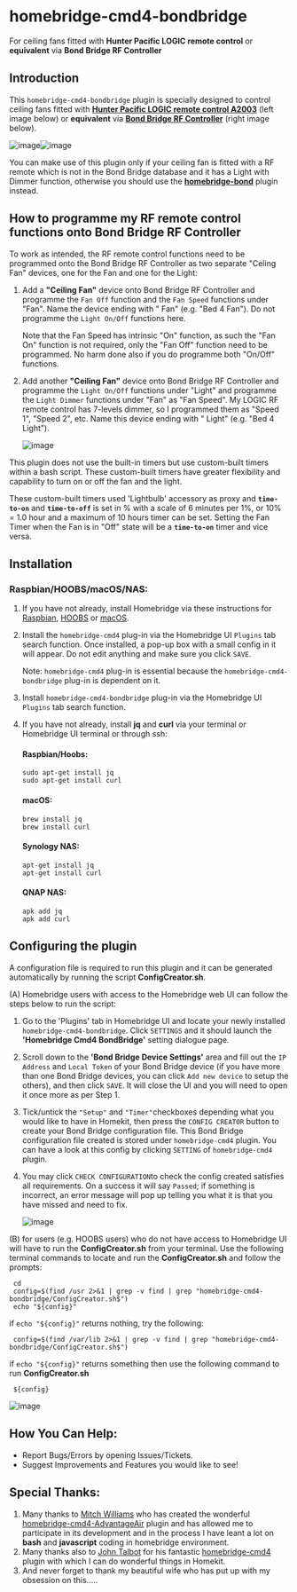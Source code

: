 # homebridge-cmd4-bondbridge
For ceiling fans fitted with **Hunter Pacific LOGIC remote control** or **equivalent** via **Bond Bridge RF Controller**

## Introduction

This `homebridge-cmd4-bondbridge` plugin is specially designed to control ceiling fans fitted with **[Hunter Pacific LOGIC remote control A2003](https://www.hunterpacificinternational.com/remotes)** (left image below) or **equivalent** via **[Bond Bridge RF Controller](https://bondhome.io/product/bond-bridge/)** (right image below).

![image](https://user-images.githubusercontent.com/96530237/224465046-3ee8211e-c92c-4c8f-9119-77256fd9e0e9.png)![image](https://user-images.githubusercontent.com/96530237/226806633-a846876d-af1b-4b49-8417-a9cc919da790.png)

You can make use of this plugin only if your ceiling fan is fitted with a RF remote which is not in the Bond Bridge database and it has a Light with Dimmer function, otherwise you should use the **[homebridge-bond](https://github.com/aarons22/homebridge-bond)** plugin instead.

## How to programme my RF remote control functions onto Bond Bridge RF Controller
To work as intended, the RF remote control functions need to be programmed onto the Bond Bridge RF Controller as two separate "Celing Fan" devices, one for the Fan and one for the Light:
1. Add a **"Ceiling Fan"** device onto Bond Bridge RF Controller and programme the `Fan Off` function and the `Fan Speed` functions under "Fan". Name the device ending with " Fan" (e.g. "Bed 4 Fan"). Do not programme the `Light On/Off` functions here.  

     Note that the Fan Speed has intrinsic "On" function, as such the "Fan On" function is not required, only the "Fan Off" function need to be programmed.  No harm done also if you do programme both "On/Off" functions.

2. Add another **"Ceiling Fan"** device onto Bond Bridge RF Controller and programme the `Light On/Off` functions under "Light" and programme the `Light Dimmer` functions under "Fan" as "Fan Speed". My LOGIC RF remote control has 7-levels dimmer, so I programmed them as "Speed 1", "Speed 2", etc.  Name this device ending with " Light" (e.g. "Bed 4 Light").


     ![image](https://user-images.githubusercontent.com/96530237/226813380-1a867f56-61a5-42b8-ad10-5deeb7ac44f5.png)


This plugin does not use the built-in timers but use custom-built timers within a bash script. These custom-built timers have greater flexibility and capability to turn on or off the fan and the light. 

These custom-built timers used 'Lightbulb' accessory as proxy and **`time-to-on`** and **`time-to-off`** is set in % with a scale of 6 minutes per 1%, or 10% = 1.0 hour and a maximum of 10 hours timer can be set. Setting the Fan Timer when the Fan is in "Off" state will be a **`time-to-on`** timer and vice versa.

## Installation
### Raspbian/HOOBS/macOS/NAS:
1. If you have not already, install Homebridge via these instructions for [Raspbian](https://github.com/homebridge/homebridge/wiki/Install-Homebridge-on-Raspbian), [HOOBS](https://support.hoobs.org/docs) or [macOS](https://github.com/homebridge/homebridge/wiki/Install-Homebridge-on-macOS).
2. Install the `homebridge-cmd4` plug-in via the Homebridge UI `Plugins` tab search function. Once installed, a pop-up box with a small config in it will appear. Do not edit anything and make sure you click `SAVE`.
     
     Note: `homebridge-cmd4` plug-in is essential because the `homebridge-cmd4-bondbridge` plug-in is dependent on it.
3. Install `homebridge-cmd4-bondbridge` plug-in via the Homebridge UI `Plugins` tab search function.
4. If you have not already, install  <B>jq</B> and <B>curl</B> via your terminal or Homebridge UI terminal or through ssh: 


     #### Raspbian/Hoobs:
     ```shell
     sudo apt-get install jq
     sudo apt-get install curl
     ```
     #### macOS:
     ```shell
     brew install jq
     brew install curl
     ```
     #### Synology NAS:

     ```shell
     apt-get install jq
     apt-get install curl
     ```
     #### QNAP NAS:

     ```shell
     apk add jq
     apk add curl
     ```

## Configuring the plugin
A configuration file is required to run this plugin and it can be generated automatically by running the script **ConfigCreator.sh**.

(A) Homebridge users with access to the Homebridge web UI can follow the steps below to run the script:

1. Go to the 'Plugins' tab in Homebridge UI and locate your newly installed `homebridge-cmd4-bondbridge`. Click `SETTINGS` and it should launch the **'Homebridge Cmd4 BondBridge'** setting dialogue page.
2. Scroll down to the **'Bond Bridge Device Settings'** area and fill out the `IP Address` and `Local Token` of your Bond Bridge device (if you have more than one Bond Bridge devices, you can click `Add new device` to setup the others), and then click `SAVE`. It will close the UI and you will need to open it once more as per Step 1.
3. Tick/untick the `"Setup"` and `"Timer"`checkboxes depending what you would like to have in Homekit, then press the `CONFIG CREATOR` button to create your Bond Bridge configuration file. This Bond Bridge configuration file created is stored under `homebridge-cmd4` plugin.  You can have a look at this config by clicking `SETTING` of `homebridge-cmd4` plugin.
4. You may click `CHECK CONFIGURATION`to check the config created satisfies all requirements. On a success it will say `Passed`; if something is incorrect, an error message will pop up telling you what it is that you have missed and need to fix.

     ![image](https://user-images.githubusercontent.com/96530237/227066562-3d55bd05-a98f-4e34-bd42-a52d49ae07af.png)

(B) for users (e.g. HOOBS users) who do not have access to Homebridge UI will have to run the **ConfigCreator.sh** from your terminal.  Use the following terminal commands to locate and run the **ConfigCreator.sh** and follow the prompts: 

     cd
     config=$(find /usr 2>&1 | grep -v find | grep "homebridge-cmd4-bondbridge/ConfigCreator.sh$")
     echo "${config}"

  if `echo "${config}"` returns nothing, try the following:

     config=$(find /var/lib 2>&1 | grep -v find | grep "homebridge-cmd4-bondbridge/ConfigCreator.sh$")

  if `echo "${config}"` returns something then use the following command to run **ConfigCreator.sh**

     ${config}
     
  ![image](https://user-images.githubusercontent.com/96530237/226835385-dff9d40b-3ad7-43a1-95db-cafddfbf7668.png)
 

## How You Can Help:
* Report Bugs/Errors by opening Issues/Tickets.
* Suggest Improvements and Features you would like to see!

## Special Thanks:
1. Many thanks to [Mitch Williams](https://github.com/mitch7391) who has created the wonderful [homebridge-cmd4-AdvantageAir](https://github.com/mitch7391/homebridge-cmd4-AdvantageAir) plugin and has allowed me to participate in its development and in the process I have leant a lot on **bash** and **javascript** coding in homebridge environment.
2. Many thanks also to [John Talbot](https://github.com/ztalbot2000) for his fantastic [homebridge-cmd4](https://github.com/mitch7391/homebridge-cmd4) plugin with which I can do wonderful things in Homekit.
3. And never forget to thank my beautiful wife who has put up with my obsession on this.....
